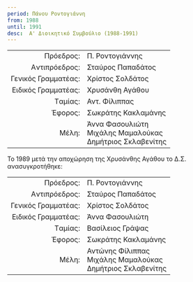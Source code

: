 ```yaml
---
period: Πάνου Ροντογιάννη
from: 1988
until: 1991
desc:  Α' Διοικητικό Συμβούλιο (1988-1991)
---
```


|                              |                        |
| ---------------------------: | :----------------------|
| Πρόεδρος: | Π. Ροντογιάννης|
| Aντιπρόεδρος: | Σταύρος Παπαδάτος |
| Γενικός Γραμματέας: | Χρίστος Σολδάτος |
| Eιδικός Γραμματέας: | Χρυσάνθη Αγάθου |
| Tαμίας: | Αντ. Φίλιππας|
| Έφορος: | Σωκράτης Κακλαμάνης|
| Μέλη: | Άννα Φασουλιώτη<br/>Μιχάλης Μαμαλούκας<br/>Δημήτριος Σκλαβενίτης|

Το 1989 μετά την αποχώρηση της Χρυσάνθης Αγάθου το Δ.Σ. ανασυγκροτήθηκε:

|                              |                        |
| ---------------------------: | :----------------------|
| Πρόεδρος: | Π. Ροντογιάννης|
| Aντιπρόεδρος: | Σταύρος Παπαδάτος |
| Γενικός Γραμματέας: | Χρίστος Σολδάτος |
| Eιδικός Γραμματέας: | Άννα Φασουλιώτη |
| Tαμίας: | Βασίλειος Γράψας|
| Έφορος: | Σωκράτης Κακλαμάνης|
| Μέλη: | Αντώνης Φίλιππας<br/>Μιχάλης Μαμαλούκας<br/>Δημήτριος Σκλαβενίτης|
